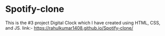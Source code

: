 # Spotify-clone
This is the #3 project Digital Clock which I have created using HTML, CSS, and JS. 
link:- https://rahulkumar1408.github.io/Spotify-clone/
